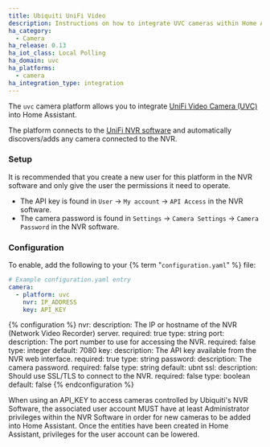 ```yaml
---
title: Ubiquiti UniFi Video
description: Instructions on how to integrate UVC cameras within Home Assistant.
ha_category:
  - Camera
ha_release: 0.13
ha_iot_class: Local Polling
ha_domain: uvc
ha_platforms:
  - camera
ha_integration_type: integration
---
```


The `uvc` camera platform allows you to integrate [UniFi Video Camera (UVC)](https://www.ui.com/products/#unifivideo) into Home Assistant.

The platform connects to the [UniFi NVR software](https://www.ui.com/download/unifi-video) and automatically discovers/adds any camera connected to the NVR.

### Setup

It is recommended that you create a new user for this platform in the NVR software and only give the user the permissions it need to operate.

- The API key is found in `User` -> `My account` -> `API Access` in the NVR software.
- The camera password is found in `Settings` -> `Camera Settings` -> `Camera Password` in the NVR software.

### Configuration

To enable, add the following to your {% term "`configuration.yaml`" %} file:

```yaml
# Example configuration.yaml entry
camera:
  - platform: uvc
    nvr: IP_ADDRESS
    key: API_KEY
```

{% configuration %}
nvr:
  description: The IP or hostname of the NVR (Network Video Recorder) server.
  required: true
  type: string
port:
  description: The port number to use for accessing the NVR.
  required: false
  type: integer
  default: 7080
key:
  description: The API key available from the NVR web interface.
  required: true
  type: string
password:
  description: The camera password.
  required: false
  type: string
  default: ubnt
ssl:
  description: Should use SSL/TLS to connect to the NVR.
  required: false
  type: boolean
  default: false
{% endconfiguration %}

<div class='note'>
When using an API_KEY to access cameras controlled by Ubiquiti's NVR Software, the associated user account MUST have at least Administrator privileges within the NVR Software in order for new cameras to be added into Home Assistant. Once the entities have been created in Home Assistant, privileges for the user account can be lowered.
</div>
